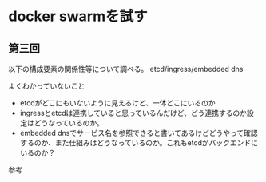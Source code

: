 # docker swarmを試す

## 第三回

以下の構成要素の関係性等について調べる。
etcd/ingress/embedded dns

よくわかっていないこと

* etcdがどこにもいないように見えるけど、一体どこにいるのか
* ingressとetcdは連携していると思っているんだけど、どう連携するのか設定はどうなっているのか。
* embedded dnsでサービス名を参照できると書いてあるけどどうやって確認するのか、また仕組みはどうなっているのか。これもetcdがバックエンドにいるのか？

参考：
